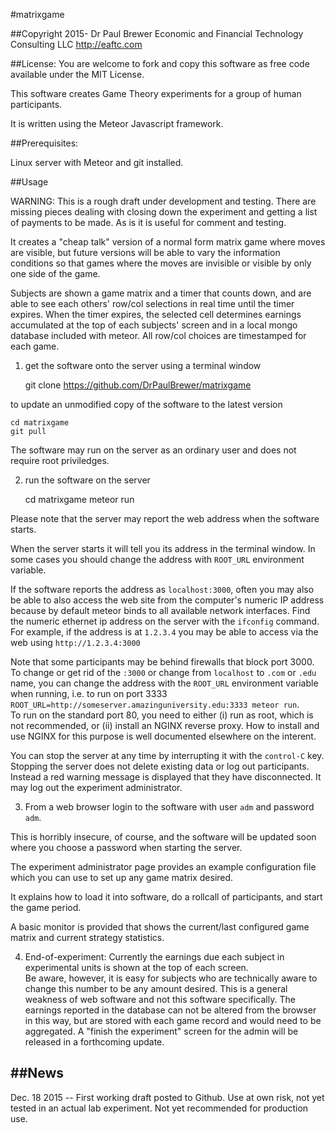 #matrixgame 

##Copyright 2015- Dr Paul Brewer Economic and Financial Technology Consulting LLC http://eaftc.com

##License: You are welcome to fork and copy this software as free code available under the MIT License.

This software creates Game Theory experiments for a group of human participants.  

It is written using the Meteor Javascript framework.

##Prerequisites:

Linux server with Meteor and git installed.

##Usage

WARNING: This is a rough draft under development and testing. There are missing pieces dealing with closing down the experiment and getting a list
of payments to be made.  As is it is useful for comment and testing.

It creates a "cheap talk" version of a normal form matrix game where moves are visible, but future versions will be able to vary the information conditions
so that games where the moves are invisible or visible by only one side of the game. 

Subjects are shown a game matrix and a timer that counts down, and are able to see each others' row/col selections in real time until
the timer expires. When the timer expires, the selected cell determines earnings accumulated at the top of each subjects' screen
and in a local mongo database included with meteor. All row/col choices are timestamped for each game.  

1. get the software onto the server using a terminal window

    git clone https://github.com/DrPaulBrewer/matrixgame

to update an unmodified copy of the software to the latest version

    cd matrixgame 
    git pull 

The software may run on the server as an ordinary user and does not require root priviledges.

2. run the software on the server

    cd matrixgame
    meteor run 

Please note that the server may report the web address when the software starts.  

When the server starts it will tell you its address in the terminal window.  In some cases you should change the address with 
`ROOT_URL` environment variable.  

If the software reports the address as `localhost:3000`, often you may also be able to also access the web site from the computer's
numeric IP address because by default meteor binds to all available network interfaces.  Find the numeric ethernet ip address on the server with the `ifconfig` command.  
For example, if the address is at `1.2.3.4` you may be able to access via the web using `http://1.2.3.4:3000`  

Note that some participants may be behind firewalls that block port 3000. To change or get rid of the `:3000` or change from `localhost` to `.com` or `.edu` name, 
you can change the address with the `ROOT_URL` environment variable when running, i.e. to run on port 3333 `ROOT_URL=http://someserver.amazinguniversity.edu:3333 meteor run`.  
To run on the standard port 80, you need to either (i) run as root, which is not recommended, or (ii) install an NGINX reverse proxy.  How to install and use NGINX for this purpose
is well documented elsewhere on the interent.  

You can stop the server at any time by interrupting it with the `control-C` key.  Stopping the server does not
delete existing data or log out participants.  Instead a red warning message is displayed that they have disconnected.
It may log out the experiment administrator.

3. From a web browser login to the software with user `adm` and password `adm`.

This is horribly insecure, of course, and the software will be updated soon where you choose a password when starting the server.

The experiment administrator page provides an example configuration file which you can use to set up any game matrix desired.

It explains how to load it into software, do a rollcall of participants, and start the game period. 

A basic monitor is provided that shows the current/last configured game matrix and current strategy statistics. 

4. End-of-experiment: Currently the earnings due each subject in experimental units is shown at the top of each screen.  
Be aware, however, it is easy for subjects who are technically aware to change this number to be any amount desired.  This is a general
weakness of web software and not this software specifically.  The earnings reported in the database can not be altered from the browser
in this way, but are stored with each game record and would need to be aggregated.  A "finish the experiment" screen for the admin
will be released in a forthcoming update.


##News
-----
Dec. 18 2015 -- First working draft posted to Github. Use at own risk, not yet tested in an actual lab experiment. Not yet recommended for production use.
